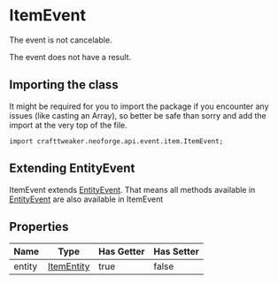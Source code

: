 # ItemEvent

The event is not cancelable.

The event does not have a result.

## Importing the class

It might be required for you to import the package if you encounter any issues (like casting an Array), so better be safe than sorry and add the import at the very top of the file.
```zenscript
import crafttweaker.neoforge.api.event.item.ItemEvent;
```


## Extending EntityEvent

ItemEvent extends [EntityEvent](/neoforge/api/event/entity/EntityEvent). That means all methods available in [EntityEvent](/neoforge/api/event/entity/EntityEvent) are also available in ItemEvent

## Properties

|  Name  |                          Type                          | Has Getter | Has Setter |
|--------|--------------------------------------------------------|------------|------------|
| entity | [ItemEntity](/vanilla/api/entity/type/item/ItemEntity) | true       | false      |

